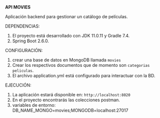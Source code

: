 **API MOVIES**

Aplicación backend para gestionar un catálogo de películas.

DEPENDENCIAS: 
1. El proyecto está desarrollado con JDK 11.0.11 y Gradle 7.4.
2. Spring Boot 2.6.0.


CONFIGURACIÓN:
1. crear una base de datos en MongoDB llamada `movies` 
2. Crear los respectivos documentos que de momento son `categorias` `peliculas`.
3. El archivo application.yml está configurado para interactuar con la BD.

EJECUCIÓN:
1. La aplicación estará disponible en: `http://localhost:8020`
2. En el proyecto encontrarás las colecciones postman.
3. variables de entorno: DB_NAME_MONGO=movies;MONGODB=localhost:27017